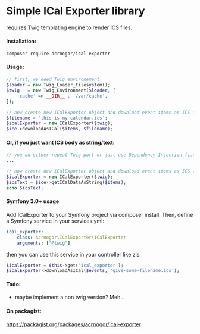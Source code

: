# Simple ICal Exporter library
requires Twig templating engine to render ICS files.

#### Installation:
```shell
composer require acrnogor/ical-exporter
```

#### Usage:

```php
// first, we need Twig environement
$loader = new Twig_Loader_Filesystem();
$twig   = new Twig_Environment($loader, [
    'cache' => __DIR__ . '/var/cache',
]);

// now create new ICalExporter object and download event items as ICS file
$filename = 'this-is-my-calendar.ics';
$icalExporter = new ICalExporter($twig);
$ice->downloadAsICal($items, $filename);
```

#### Or, if you just want ICS body as string/text:

```php
// you an either repeat Twig part or just use Dependency Injection (i.e. in Symfony) to inject twig to the class, then fetch it as a service
...

// now create new ICalExporter object and download event items as ICS file
$icalExporter = new ICalExporter($twig);
$icsText = $ice->getICalDataAsString($items);
echo $icsText;
```

#### Symfony 3.0+ usage

Add ICalExporter to your Symfony project via composer install. Then, define a Symfony service in your services.yml:
```yaml
ical_exporter:
    class: Acrnogor\ICalExporter\ICalExporter
    arguments: ["@twig"]
```
then you can use this service in your controller like zis:
```php
$icalExporter = $this->get('ical_exporter');
$icalExporter->downloadAsICal($events, 'give-some-filename.ics');
```
    

#### Todo: 
- maybe implement a non twig version? Meh...

#### On packagist:
https://packagist.org/packages/acrnogor/ical-exporter